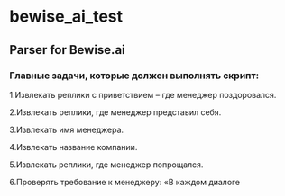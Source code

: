 # bewise_ai_test
## Parser for Bewise.ai
### Главные задачи, которые должен выполнять скрипт:
1.Извлекать реплики с приветствием – где менеджер поздоровался.
 
2.Извлекать реплики, где менеджер представил себя.
 
3.Извлекать имя менеджера.
 
4.Извлекать название компании.
 
5.Извлекать реплики, где менеджер попрощался.

6.Проверять требование к менеджеру: «В каждом диалоге 


